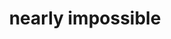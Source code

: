 ---
title: "nearly impossible"
id: tag.id
permalink: "/tags/nearly%20impossible"
videos: [2335,2340]
---